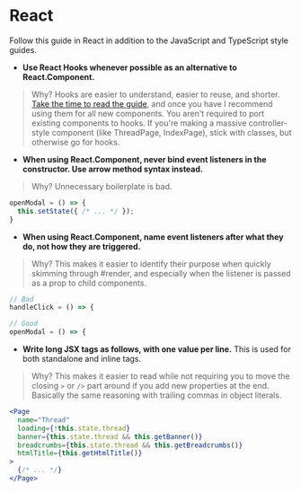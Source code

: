 # React

Follow this guide in React in addition to the JavaScript and TypeScript style guides.

- **Use React Hooks whenever possible as an alternative to React.Component.**
> Why? Hooks are easier to understand, easier to reuse, and shorter. [Take the time to read the guide](https://reactjs.org/docs/hooks-intro.html), and once you have I recommend using them for all new components. You aren't required to port existing components to hooks. If you're making a massive controller-style component (like ThreadPage, IndexPage), stick with classes, but otherwise go for hooks.

- **When using React.Component, never bind event listeners in the constructor. Use arrow method syntax instead.**
> Why? Unnecessary boilerplate is bad.
```javascript
openModal = () => {
  this.setState({ /* ... */ });
}
```

- **When using React.Component, name event listeners after what they do, not how they are triggered.**
> Why? This makes it easier to identify their purpose when quickly skimming through #render, and especially when the listener is passed as a prop to child components.
```javascript
// Bad
handleClick = () => {

// Good
openModal = () => {
```

- **Write long JSX tags as follows, with one value per line.** This is used for both standalone and inline tags.
> Why? This makes it easier to read while not requiring you to move the closing `>` or `/>` part around if you add new properties at the end. Basically the same reasoning with trailing commas in object literals.
```jsx
<Page
  name="Thread"
  loading={!this.state.thread}
  banner={this.state.thread && this.getBanner()}
  breadcrumbs={this.state.thread && this.getBreadcrumbs()}
  htmlTitle={this.getHtmlTitle()}
>
  {/* ... */}
</Page>
```
